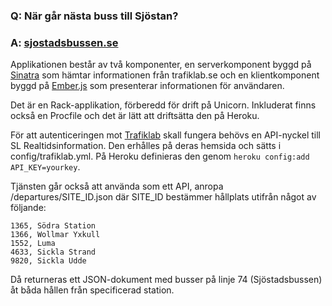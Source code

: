 ### Q: När går nästa buss till Sjöstan?
### A: [sjostadsbussen.se](http://www.sjostadsbussen.se/)

Applikationen består av två komponenter, en serverkomponent byggd på
[Sinatra](http://www.sinatrarb.com/) som hämtar informationen från trafiklab.se
och en klientkomponent byggd på [Ember.js](http://www.emberjs.com/) som
presenterar informationen för användaren.

Det är en Rack-applikation, förberedd för drift på Unicorn. Inkluderat finns
också en Procfile och det är lätt att driftsätta den på Heroku. 

För att autenticeringen mot [Trafiklab](http://www.trafiklab.se/) skall fungera
behövs en API-nyckel till SL Realtidsinformation. Den erhålles på deras hemsida
och sätts i config/trafiklab.yml. På Heroku definieras den genom `heroku
config:add API_KEY=yourkey`.

Tjänsten går också att använda som ett API, anropa /departures/SITE_ID.json där
SITE_ID bestämmer hållplats utifrån något av följande:

    1365, Södra Station
    1366, Wollmar Yxkull
    1552, Luma
    4633, Sickla Strand
    9820, Sickla Udde

Då returneras ett JSON-dokument med busser på linje 74 (Sjöstadsbussen) åt båda
hållen från specificerad station.
